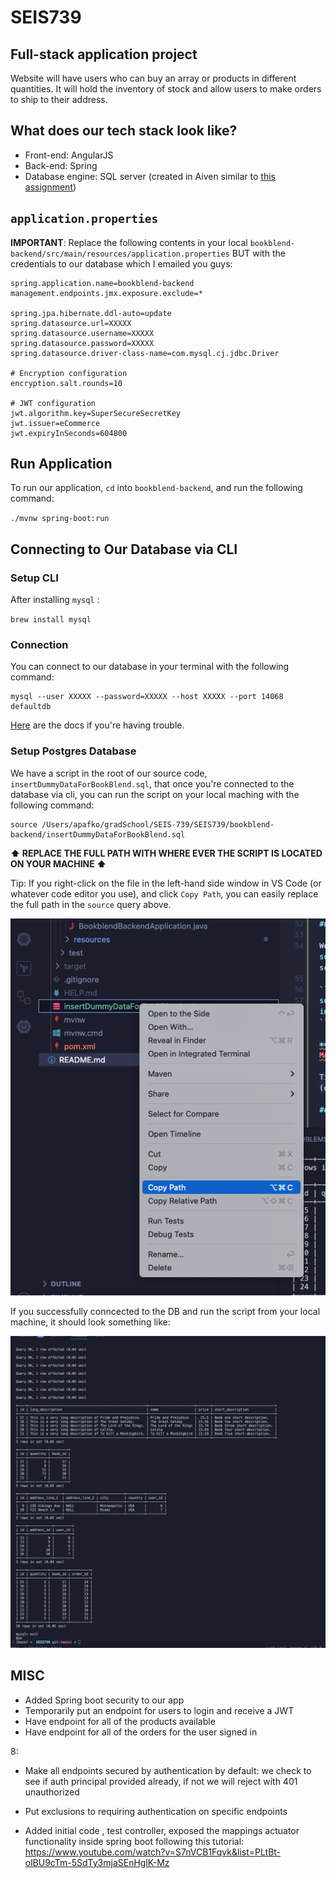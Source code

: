 # SEIS739

## Full-stack application project

Website will have users who can buy an array or products in different quantities. It will hold the inventory of stock and allow users to make orders to ship to their address.

## What does our tech stack look like?

* Front-end: AngularJS
* Back-end: Spring
* Database engine: SQL server (created in Aiven similar to [this assignment](https://stthomas.instructure.com/courses/69116/files/8341755?module_item_id=2918632))

## `application.properties`

**IMPORTANT**: Replace the following contents in your local `bookblend-backend/src/main/resources/application.properties` BUT with the credentials to our database which I emailed you guys:

```
spring.application.name=bookblend-backend
management.endpoints.jmx.exposure.exclude=*

spring.jpa.hibernate.ddl-auto=update
spring.datasource.url=XXXXX
spring.datasource.username=XXXXX
spring.datasource.password=XXXXX
spring.datasource.driver-class-name=com.mysql.cj.jdbc.Driver

# Encryption configuration
encryption.salt.rounds=10

# JWT configuration
jwt.algorithm.key=SuperSecureSecretKey
jwt.issuer=eCommerce
jwt.expiryInSeconds=604800
```

## Run Application

To run our application, `cd` into `bookblend-backend`, and run the following command:

`./mvnw spring-boot:run`

## Connecting to Our Database via CLI

### Setup CLI

After installing `mysql` :

`brew install mysql`

### Connection

You can connect to our database in your terminal with the following command:

```terminal
mysql --user XXXXX --password=XXXXX --host XXXXX --port 14068 defaultdb
```

[Here](https://aiven.io/docs/products/mysql/howto/connect-from-cli) are the docs if you're having trouble.

### Setup Postgres Database

We have a script in the root of our source code, `insertDummyDataForBookBlend.sql`, that once you're connected to the database via cli, you can run the script on your local maching with the following command:

```terminal
source /Users/apafko/gradSchool/SEIS-739/SEIS739/bookblend-backend/insertDummyDataForBookBlend.sql
```

**⬆️ REPLACE THE FULL PATH WITH WHERE EVER THE SCRIPT IS LOCATED ON YOUR MACHINE ⬆️**

Tip: If you right-click on the file in the left-hand side window in VS Code (or whatever code editor you use), and click `Copy Path`, you can easily replace the full path in the `source` query above.

![alt text](Images/copy_path.png)

If you successfully conncected to the DB and run the script from your local machine, it should look something like:

![alt text](Images/setup_db.png)

## MISC

* Added Spring boot security to our app
* Temporarily put an endpoint for users to login and receive a JWT
* Have endpoint for all of the products available
* Have endpoint for all of the orders for the  user signed in

8:
* Make all endpoints secured by authentication by default: we check to see if auth principal provided already, if not we will reject with 401 unauthorized
* Put exclusions to requiring authentication on specific endpoints

* Added initial code , test controller, exposed the mappings actuator functionality inside spring boot following this tutorial: https://www.youtube.com/watch?v=S7nVCB1Fqvk&list=PLtBt-olBU9cTm-5SdTy3mjaSEnHglK-Mz 